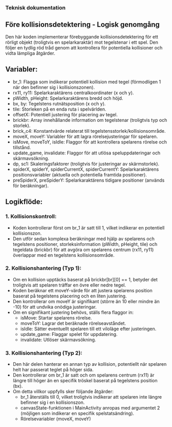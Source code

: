 # 
### Teknisk dokumentation 


## Före kollisionsdetektering - Logisk genomgång
Den här koden implementerar förebyggande kollisionsdetektering för ett rörligt objekt (troligtvis en spelarkaraktär) mot tegelstenar i ett spel. Den följer en tydlig röd tråd genom att kontrollera för potentiella kollisioner och vidta lämpliga åtgärder.

## Variabler:

- br_1: Flagga som indikerar potentiell kollision med tegel (förmodligen 1 när den befinner sig i kollisionszonen).
- rx11, ry11: Spelarkaraktärens centralkoordinater (x och y).
- pWidth, pHeight: Spelarkaraktärens bredd och höjd.
- bx, by: Tegelstens rutnätsposition (x och y).
- tile: Storleken på en enda ruta i spelvärlden.
- offsetX: Potentiell justering för placering av tegel.
- brickbr: Array innehållande information om tegelstenar (troligtvis typ och storlek).
- brick_c4: Konstantvärde relaterat till tegelstensstorlek/kollisionsområde.
- moveX, moveY: Variabler för att lagra rörelsejusteringar för spelaren.
- isMove, moveToY, isIdle: Flaggor för att kontrollera spelarens rörelse och tillstånd.
- update_game, invalidate: Flaggor för att utlösa speluppdateringar och skärmavsökning.
- dp, sc1: Skaleringsfaktorer (troligtvis för justeringar av skärmstorlek).
- spiderX, spiderY, spiderCurrentX, spiderCurrentY: Spelarkaraktärens positionsvariabler (aktuella och potentiella framtida positioner).
- preSpiderX, preSpiderY: Spelarkaraktärens tidigare positioner (används för beräkningar).

## Logikflöde:

### 1. Kollisionskontroll:

- Koden kontrollerar först om br_1 är satt till 1, vilket indikerar en potentiell kollisionszon.
- Den utför sedan komplexa beräkningar med hjälp av spelarens och tegelstens positioner, storleksinformation (pWidth, pHeight, tile) och tegeldata (brickbr) för att avgöra om spelarens centrum (rx11, ry11) överlappar med en tegelstens kollisionsområde.

### 2. Kollisionshantering (Typ 1):

- Om en kollision upptäcks baserat på brickbr[br][0] == 1, betyder det troligtvis att spelaren träffar en övre eller nedre tegel.
- Koden beräknar ett moveY-värde för att justera spelarens position baserat på tegelstens placering och en liten justering.
- Den kontrollerar om moveY är signifikant (större än 10 eller mindre än -10) för att undvika onödiga justeringar.
- Om en signifikant justering behövs, ställs flera flaggor in:
  - isMove: Startar spelarens rörelse.
  - moveToY: Lagrar det beräknade rörelseavståndet.
  - isIdle: Sätter eventuellt spelaren till ett viloläge efter justeringen.
  - update_game: Flaggar spelet för uppdatering.
  - invalidate: Utlöser skärmavsökning.

### 3. Kollisionshantering (Typ 2):

- Den här delen hanterar en annan typ av kollision, potentiellt när spelaren helt har passerat teglet på höger sida.
- Den kontrollerar om br_1 är satt och om spelarens centrum (rx11) är längre till höger än en specifik tröskel baserat på tegelstens position (bx).
- Om detta villkor uppfylls sker följande åtgärder:
  - br_1 återställs till 0, vilket troligtvis indikerar att spelaren inte längre befinner sig i en kollisionszon.
  - canvasState-funktionen i MainActivity anropas med argumentet 2 (möjligen som indikerar en specifik spelstatsändring).
  - Rörelsevariabler (moveX, moveY)





